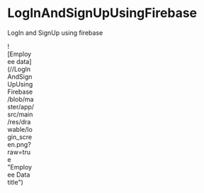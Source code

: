 # LogInAndSignUpUsingFirebase
LogIn and SignUp using firebase


<div style="width:60px ; height:60px">
![Employee data](//LogInAndSignUpUsingFirebase/blob/master/app/src/main/res/drawable/login_screen.png?raw=true "Employee Data title")
<div>
